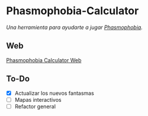 # Phasmophobia-Calculator

_Una herramienta para ayudarte a jugar [Phasmophobia](https://store.steampowered.com/app/739630/Phasmophobia/)._

## Web

[Phasmophobia Calculator Web](https://matiastk.github.io/Phasmophobia-Calculator/)

## To-Do

- [x] Actualizar los nuevos fantasmas
- [ ] Mapas interactivos
- [ ] Refactor general
